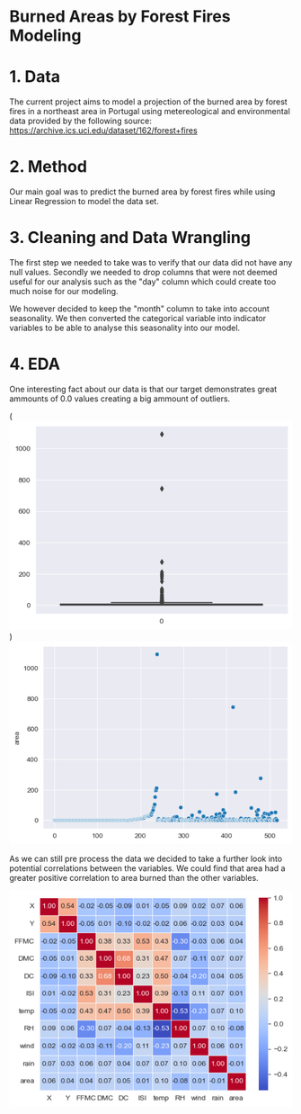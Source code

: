 # Burned Areas by Forest Fires Modeling

# 1. Data
The current project aims to model a projection of the burned area by forest fires in a northeast area in Portugal using metereological and environmental data provided by the following source: https://archive.ics.uci.edu/dataset/162/forest+fires

# 2. Method
Our main goal was to predict the burned area by forest fires while using Linear Regression to model the data set. 

# 3. Cleaning and Data Wrangling
The first step we needed to take was to verify that our data did not have any null values. Secondly we needed to drop columns that were not deemed useful for our analysis such as the "day" column which could create too much noise for our modeling.

We however decided to keep the "month" column to take into account seasonality. We then converted the categorical variable into indicator variables to be able to analyse this seasonality into our model.
# 4. EDA
One interesting fact about our data is that our target demonstrates great ammounts of 0.0 values creating a big ammount of outliers. 

(![Alt text](area_output.png))
![Alt text](image.png)

As we can still pre process the data we decided to take a further look into potential correlations between the variables. We could find that area had a greater positive correlation to area burned than the other variables.

![Alt text](image-1.png)
